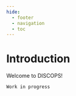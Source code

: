 ```yaml
---
hide:
  - footer
  - navigation
  - toc
---
```


# Introduction

Welcome to DISCOPS!

    Work in progress